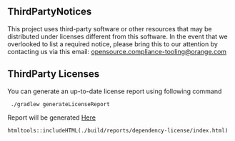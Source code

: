 ThirdPartyNotices
-----------------
This project uses third-party software or other resources that
may be distributed under licenses different from this software.
In the event that we overlooked to list a required notice, please bring this
to our attention by contacting us via this email:
opensource.compliance-tooling@orange.com

ThirdParty Licenses
-----------------

You can generate an up-to-date license report using following command

```[shell]
 ./gradlew generateLicenseReport
 ```

Report will be generated [Here](build/reports/dependency-license/index.html)

```{r, echo=false}
htmltools::includeHTML(./build/reports/dependency-license/index.html)
```